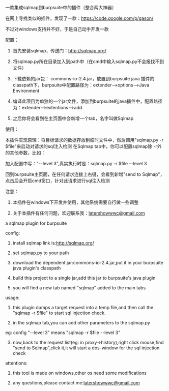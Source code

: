 一款集成sqlmap到burpsuite中的插件（整合两大神器）

在网上寻找类似的插件，发现了一款：https://code.google.com/p/gason/

不过对windows支持并不好，于是自己动手开发一款

配置：

1. 首先安装sqlmap，传送门：http://sqlmap.org/

2. 将sqlmap.py所在目录加入到path中（在cmd中输入sqlmap.py不会报找不到文件）

3. 下载依赖的jar包： commons-io-2.4.jar，放置到burpsuite java 插件的classpath下，burpsuite中配置路径为：extender-->options-->Java Environment

4. 编译此项目为单独的一个jar文件，添加到burpsuite的java插件中，配置路径为：extender-->extentions-->add

5. 之后你将会看到在主页面中会新增一个tab，名字叫做Sqlmap

使用：

本插件实现原理：将目标请求的数据存放到临时文件中，然后调用"sqlmap.py -r $file"来启动对请求的sql注入检测
在Sqlmap tab中，你可以配置sqlmap除 -r外的其他参数，比如：

加入配置中写："--level 3",真实执行时是：sqlmap.py -r $file --level 3

回到burpsuite主页面，在任何请求连接上右键，会看到新增"send to Sqlmap"，点击后会开启cmd窗口，针对此请求进行sql注入检测

注意：

1. 本插件在windows下开发并使用，其他系统需要自行做一些调整

2. 关于本插件有任何问题，欢迎联系我：latershowwwc@gmail.com 








a sqlmap plugin for burpsuite

config:

1. install sqlmap link is:http://sqlmap.org/

2. set sqlmap.py to your path

3. download the dependent jar:commons-io-2.4.jar,put it in your burpsuite java plugin's classpath

4. build this project to a single jar,add this jar to burpsuite's java plugin

5. you will find a new tab named "sqlmap" added to the main tabs 


usage:

1. this plugin dumps a target request into a temp file,and then call the "sqlmap -r $file" to start sql injection check.

2. in the sqlmap tab,you can add other parameters to the sqlmap.py

eg: config "--level 3" means "sqlmap -r $file --level 3"

3. now,back to the request list(eg: in proxy->history),right click mouse,find "send to Sqlmap",click it,it will start a dos-window for the sql injection check


attentions:

1. this tool is made on windows,other os need some modifications

2. any questions,please contact me:latershowwwc@gmail.com





